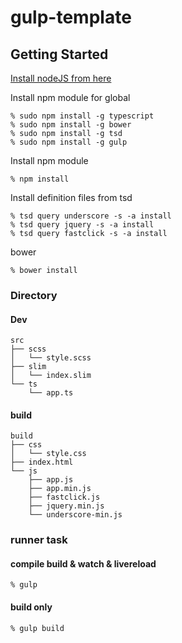 # gulp-template

## Getting Started

[Install nodeJS from here](http://nodejs.org/)

Install npm module for global

```
% sudo npm install -g typescript
% sudo npm install -g bower
% sudo npm install -g tsd
% sudo npm install -g gulp
```

Install npm module

```shell
% npm install
```

Install definition files from tsd

```
% tsd query underscore -s -a install
% tsd query jquery -s -a install
% tsd query fastclick -s -a install
```

bower

```
% bower install
```

### Directory

#### Dev

```shell
src
├── scss
│   └── style.scss
├── slim
│   └── index.slim
└── ts
    └── app.ts
```

#### build

```shell
build
├── css
│   └── style.css
├── index.html
└── js
    ├── app.js
    ├── app.min.js
    ├── fastclick.js
    ├── jquery.min.js
    └── underscore-min.js
```

### runner task

#### compile build & watch & livereload

```shell
% gulp
```

#### build only

```shell
% gulp build
```
